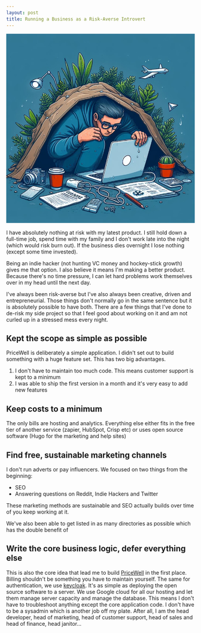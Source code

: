 ```yaml
---
layout: post
title: Running a Business as a Risk-Averse Introvert
---
```


![introvert startup founder cowering in front of his laptop](/assets/images/introvert.jpeg)

I have absolutely nothing at risk with my latest product. I still hold down a full-time job, spend time with my family and I don't work late into the night (which would risk burn out). If the business dies overnight I lose nothing (except some time invested).

Being an indie hacker (not hunting VC money and hockey-stick growth) gives me that option. I also believe it means I'm making a better product. Because there's no time pressure, I can let hard problems work themselves over in my head until the next day.

I've always been risk-averse but I've also always been creative, driven and entrepreneurial. Those things don't normally go in the same sentence but it is absolutely possible to have both. There are a few things that I've done to de-risk my side project so that I feel good about working on it and am not curled up in a stressed mess every night.

## Kept the scope as simple as possible

PriceWell is deliberately a simple application. I didn't set out to build something with a huge feature set. This has two big advantages.

1. I don't have to maintain too much code. This means customer support is kept to a minimum
2. I was able to ship the first version in a month and it's very easy to add new features

## Keep costs to a minimum

The only bills are hosting and analytics. Everything else either fits in the free tier of another service (zapier, HubSpot, Crisp etc) or uses open source software (Hugo for the marketing and help sites)

## Find free, sustainable marketing channels

I don't run adverts or pay influencers. We focused on two things from the beginning:

- SEO
- Answering questions on Reddit, Indie Hackers and Twitter

These marketing methods are sustainable and SEO actually builds over time of you keep working at it.

We've also been able to get listed in as many directories as possible which has the double benefit of

## Write the core business logic, defer everything else

This is also the core idea that lead me to build [PriceWell](https://pricewell.com?utm_source=introvert) in the first place. Billing shouldn't be something you have to maintain yourself. The same for authentication, we use [keycloak](https://www.keycloak.org/). It's as simple as deploying the open source software to a server. We use Google cloud for all our hosting and let them manage server capacity and manage the database. This means I don't have to troubleshoot anything except the core application code. I don't have to be a sysadmin which is another job off my plate. After all, I am the head developer, head of marketing, head of customer support, head of sales and head of finance, head janitor...
